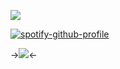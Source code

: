 ![](https://komarev.com/ghpvc/?username=your-github-username&abbreviated=true)

[![spotify-github-profile](https://spotify-github-profile.kittinanx.com/api/view?uid=wawr7uc2p4tz3bz7gesudnppv&cover_image=true&theme=natemoo-re&show_offline=false&background_color=121212&interchange=false&bar_color=6a8cb9&bar_color_cover=false)](https://github.com/kittinan/spotify-github-profile)

->![](https://64.media.tumblr.com/24b76eba567e08115824fe52e197934a/d055b905663af3ba-3d/s500x750/9f6bac30a9367cab886609fdf2e3e60fba99abf4.gifv)<- 
